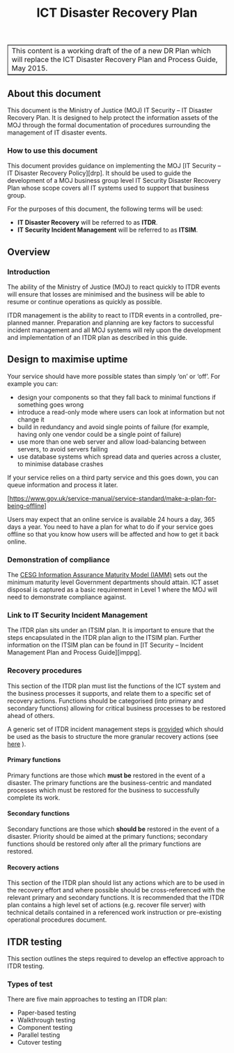 ﻿---
title: ICT Disaster Recovery Plan
---

<table border='1'>
<tr>
<td>This content is a working draft of the of a new DR Plan which will replace the ICT Disaster Recovery Plan and Process Guide, May 2015.<br/>
</td>
</tr>
</table>

## About this document

This document is the Ministry of Justice (MOJ) IT Security – IT Disaster Recovery Plan. It is designed to help protect the information assets of the MOJ through the formal documentation of procedures surrounding the management of IT disaster events.

### How to use this document

This document provides guidance on implementing the MOJ [IT Security – IT Disaster Recovery Policy][drp]. It should be used to guide the development of a MOJ business group level IT Security Disaster Recovery Plan whose scope covers all IT systems used to support that business group.

For the purposes of this document, the following terms will be used:

- **IT Disaster Recovery** will be referred to as **ITDR**.
- **IT Security Incident Management** will be referred to as **ITSIM**.

## Overview

### Introduction

The ability of the Ministry of Justice (MOJ) to react quickly to ITDR events will ensure that losses are minimised and the business will be able to resume or continue operations as quickly as possible.

ITDR management is the ability to react to ITDR events in a controlled, pre-planned manner. Preparation and planning are key factors to successful incident management and all MOJ systems will rely upon the development and implementation of an ITDR plan as described in this guide.

## Design to maximise uptime

Your service should have more possible states than simply ‘on’ or ‘off’. For example you can:

- design your components so that they fall back to minimal functions if something goes wrong
- introduce a read-only mode where users can look at information but not change it
- build in redundancy and avoid single points of failure (for example, having only one vendor could be a single point of failure)
- use more than one web server and allow load-balancing between servers, to avoid servers failing
- use database systems which spread data and queries across a cluster, to minimise database crashes

If your service relies on a third party service and this goes down, you can queue information and process it later.

[https://www.gov.uk/service-manual/service-standard/make-a-plan-for-being-offline]

Users may expect that an online service is available 24 hours a day, 365 days a year.
You need to have a plan for what to do if your service goes offline so that you know how users will be affected and how to get it back online.

### Demonstration of compliance

The [CESG Information Assurance Maturity Model (IAMM)](https://www.ncsc.gov.uk/guidance/information-assurance-maturity-model-and-assessment-framework-gpg-40) sets out the minimum maturity level Government departments should attain. ICT asset disposal is captured as a basic requirement in Level 1 where the MOJ will need to demonstrate compliance against.

### Link to IT Security Incident Management

The ITDR plan sits under an ITSIM plan. It is important to ensure that the steps encapsulated in the ITDR plan align to the ITSIM plan. Further information on the ITSIM plan can be found in [IT Security – Incident Management Plan and Process Guide][imppg].

### Recovery procedures

This section of the ITDR plan must list the functions of the ICT system and the business processes it supports, and relate them to a specific set of recovery actions.  Functions should be categorised (into primary and secondary functions) allowing for critical business processes to be restored ahead of others.

A generic set of ITDR incident management steps is [provided](#itdr-incident-management) which should be used as the basis to structure the more granular recovery actions (see [here](#recovery-actions) ).

<a id="primary-functions"></a>

#### Primary functions

Primary functions are those which **must be** restored in the event of a disaster. The primary functions are the business-centric and mandated processes which must be restored for the business to successfully complete its work.

<a id="secondary-functions"></a>

#### Secondary functions

Secondary functions are those which **should be** restored in the event of a disaster. Priority should be aimed at the primary functions; secondary functions should be restored only after all the primary functions are restored.

<a id="recovery-actions"></a>

#### Recovery actions

This section of the ITDR plan should list any actions which are to be used in the recovery effort and where possible should be cross-referenced with the relevant primary and secondary functions. It is recommended that the ITDR plan contains a high level set of actions (e.g. recover file server) with technical details contained in a referenced work instruction or pre-existing operational procedures document.

<a id="review"></a>

## ITDR testing

This section outlines the steps required to develop an effective approach to ITDR testing.

### Types of test

There are five main approaches to testing an ITDR plan:

- Paper-based testing
- Walkthrough testing
- Component testing
- Parallel testing
- Cutover testing


